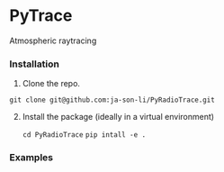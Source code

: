 # PyTrace
Atmospheric raytracing 

### Installation 
1. Clone the repo.
   
  ``git clone git@github.com:ja-son-li/PyRadioTrace.git``
  
2. Install the package (ideally in a virtual environment)

   ``cd PyRadioTrace``
   ``pip intall -e .`` 

### 

### Examples
